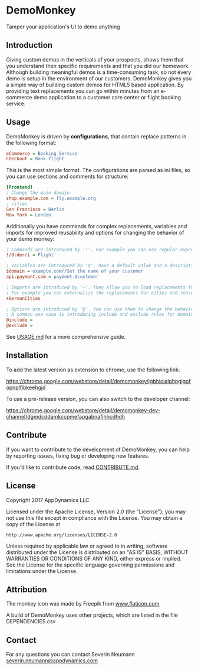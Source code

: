 # DemoMonkey
Tamper your application's UI to demo anything

## Introduction
Giving custom demos in the verticals of your prospects, shows them that you understand their specific requirements and that you did our homework. Although building meaningful demos is a time-consuming task, so not every demo is setup in the environment of our customers. DemoMonkey gives you a simple way of building custom demos for HTML5 based application. By providing text replacements you can go within minutes from an e-commerce demo application to a customer care center or flight booking service.

## Usage
DemoMonkey is driven by __configurations__, that contain replace patterns in the following format:

```ini
eCommerce = Booking Service
Checkout = Book flight
```

This is the most simple format. The configurations are parsed as ini files, so you can use sections and comments for structure:

```ini
[Frontend]
; Change the main domain
shop.example.com = fly.example.org
; cities
San Francisco = Berlin
New York = London
```

Additionally you have commands for complex replacements, variables and imports for improved reusability and options for changing the behavior of your demo monkey:

```ini
; Commands are introduced by '!'. For example you can use regular expressions:
!/Order/i = Flight

; Variables are introduced by '$', have a default value and a description
$domain = example.com//Set the name of your customer
api.payment.com = payment.$customer

; Imports are introduced by '+'. They allow you to load replacements from other configurations.
; For example you can externalize the replacements for cities and reuse it over and over again.
+GermanCities

; Options are introduced by '@'. You can use them to change the behavior of tampermonkey.
; A common use case is introducing include and exclude rules for domains:
@include =
@exclude =
```

See [USAGE.md](Usage.md) for a more comprehensive guide.

## Installation
To add the latest version as extension to chrome, use the following link:

https://chrome.google.com/webstore/detail/demomonkey/jgbhioialphpgjgofopnplfibkeehgjd

To use a pre-release version, you can also switch to the developer channel:

https://chrome.google.com/webstore/detail/demomonkey-dev-channel/dgmdcddamkccpmefapgabnafjhhcdhdh

## Contribute
If you want to contribute to the development of DemoMonkey, you can help by reporting issues, fixing bug or developing new features.

If you'd like to contribute code, read [CONTRIBUTE.md](CONTRIBUTE.md).

## License

Copyright 2017 AppDynamics LLC

Licensed under the Apache License, Version 2.0 (the "License"); you may not use this file except in compliance with the License.
You may obtain a copy of the License at

    http://www.apache.org/licenses/LICENSE-2.0

Unless required by applicable law or agreed to in writing, software distributed under the License is distributed on an "AS IS" BASIS, WITHOUT WARRANTIES OR CONDITIONS OF ANY KIND, either express or implied.
See the License for the specific language governing permissions and limitations under the License.

## Attribution
The monkey icon was made by Freepik from www.flaticon.com

A build of DemoMonkey uses other projects, which are listed in the file DEPENDENCIES.csv

## Contact ###
For any questions you can contact Severin Neumann <severin.neumann@appdynamics.com>
